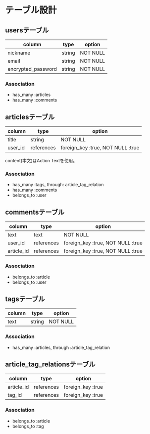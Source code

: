 # テーブル設計

## usersテーブル

| column             | type   | option   |
|------------------- |------- |--------- |
| nickname           | string | NOT NULL |
| email              | string | NOT NULL |
| encrypted_password | string | NOT NULL |

### Association

- has_many :articles
- has_many :comments


## articlesテーブル

| column  | type       | option                            |
|-------- |------------|-----------------------------------|
| title   | string     | NOT NULL                          |
| user_id | references | foreign_key :true, NOT NULL :true |

content(本文)はAction Textを使用。

### Association

- has_many :tags, through: article_tag_relation
- has_many :comments
- belongs_to :user

## commentsテーブル

| column     | type       | option                            |
|------------|------------|---------------------------------- |
| text       | text       | NOT NULL                          |
| user_id    | references | foreign_key :true, NOT NULL :true |
| article_id | references | foreign_key :true, NOT NULL :true |

### Association

- belongs_to :article
- belongs_to :user

## tagsテーブル

| column | type   | option  |
|--------|------- |-------- |
| text   | string | NOT NULL|

### Association

- has_many :articles, through :article_tag_relation

## article_tag_relationsテーブル

| column     | type      | option            |
|----------- |-----------|-------------------|
| article_id | references| foreign_key :true |
| tag_id     | references| foreign_key :true |

### Association

- belongs_to :article
- belongs_to :tag
